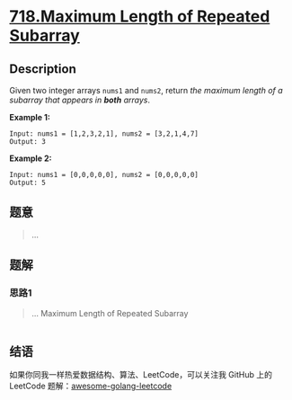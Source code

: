 # [718.Maximum Length of Repeated Subarray][title]

## Description

Given two integer arrays `nums1` and `nums2`, return _the maximum length of a subarray that appears in **both** arrays_.

**Example 1:**

```
Input: nums1 = [1,2,3,2,1], nums2 = [3,2,1,4,7]
Output: 3
```

**Example 2:**

```
Input: nums1 = [0,0,0,0,0], nums2 = [0,0,0,0,0]
Output: 5
```

## 题意
> ...

## 题解

### 思路1
> ...
Maximum Length of Repeated Subarray
```go
```


## 结语

如果你同我一样热爱数据结构、算法、LeetCode，可以关注我 GitHub 上的 LeetCode 题解：[awesome-golang-leetcode][me]

[title]: https://leetcode.com/problems/maximum-length-of-repeated-subarray/
[me]: https://github.com/kylesliu/awesome-golang-algorithm
